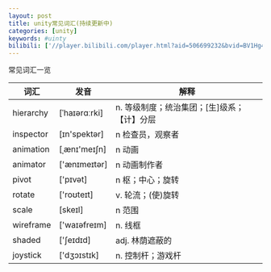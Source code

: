 ```yaml
---
layout: post
title: unity常见词汇(持续更新中)
categories: [unity]
keywords: #uinty
bilibili: ['//player.bilibili.com/player.html?aid=506699232&bvid=BV1Hg411T7mi&cid=441303383&page=1', '//player.bilibili.com/player.html?aid=506699232&bvid=BV1Hg411T7mi&cid=441303383&page=1']
---
```


常见词汇一览

| 词汇      | 发音          | 解释                                        |
| --------- | ------------- | ------------------------------------------- |
| hierarchy | [ˈhaɪərɑːrki] | n. 等级制度；统治集团；[生]级系；【计】分层 |
| inspector | [ɪn'spektər]  | n 检查员，观察者                            |
| animation | [ˌænɪ'meɪʃn]  | n 动画                                      |
| animator  | ['ænɪmeɪtər]  | n 动画制作者                                |
| pivot     | ['pɪvət]      | n 枢；中心；旋转                            |
| rotate    | ['roʊteɪt]    | v. 轮流；(使)旋转                           |
| scale     | [skeɪl]       | n 范围                                      |
| wireframe | ['waɪəfreɪm]  | n. 线框                                     |
| shaded    | ['ʃeɪdɪd]     | adj. 林荫遮蔽的                             |
| joystick  | ['dʒɔɪstɪk]   | n. 控制杆；游戏杆                           |


